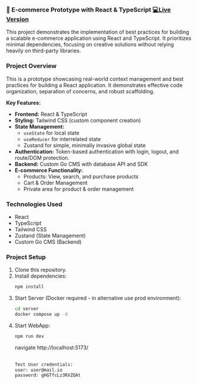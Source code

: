 ### 🛒 E-commerce Prototype with React & TypeScript [💻Live Version](<!-- Inserisci qui il link alla versione deployata-->)

This project demonstrates the implementation of best practices for building a scalable e-commerce application using React and TypeScript. It prioritizes minimal dependencies, focusing on creative solutions without relying heavily on third-party libraries.

### Project Overview

This is a prototype showcasing real-world context management and best practices for building a React application. It demonstrates effective code organization, separation of concerns, and robust scaffolding.

**Key Features:**

- **Frontend:** React & TypeScript
- **Styling:** Tailwind CSS (custom component creation)
- **State Management:**
  - `useState` for local state
  - `useReducer` for interrelated state
  - Zustand for simple, minimally invasive global state
- **Authentication:** Token-based authentication with login, logout, and route/DOM protection.
- **Backend:** Custom Go CMS with database API and SDK
- **E-commerce Functionality:**
  - Products: View, search, and purchase products
  - Cart & Order Management
  - Private area for product & order management

### Technologies Used

- React
- TypeScript
- Tailwind CSS
- Zustand (State Management)
- Custom Go CMS (Backend)

### Project Setup

1. Clone this repository.
2. Install dependencies:
   ```bash
   npm install
   ```
3. Start Server (Docker required - in alternative use prod environment):
   ```bash
   cd server
   docker compose up -d
   ```
4. Start WebApp:
   ```bash
   npm run dev
   ```
   navigate http://localhost:5173/
   <br/>
   <br/>
   ```bash
   Test User credentials:
   user: user@mail.io
   password: gHGTfcLz3RXZQAt
   ```

